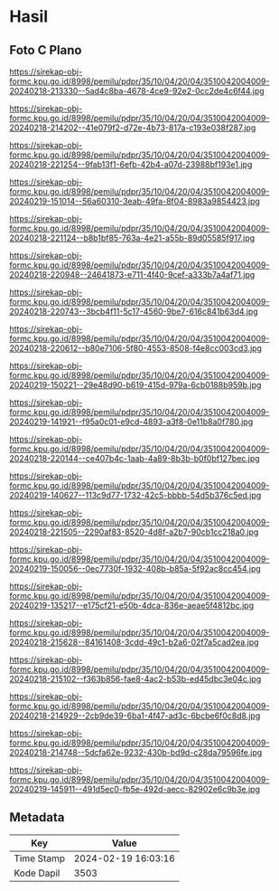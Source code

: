 # Hasil

## Foto C Plano

https://sirekap-obj-formc.kpu.go.id/8998/pemilu/pdpr/35/10/04/20/04/3510042004009-20240218-213330--5ad4c8ba-4678-4ce9-92e2-0cc2de4c6f44.jpg

https://sirekap-obj-formc.kpu.go.id/8998/pemilu/pdpr/35/10/04/20/04/3510042004009-20240218-214202--41e079f2-d72e-4b73-817a-c193e038f287.jpg

https://sirekap-obj-formc.kpu.go.id/8998/pemilu/pdpr/35/10/04/20/04/3510042004009-20240218-221254--9fab13f1-6efb-42b4-a07d-23988bf193e1.jpg

https://sirekap-obj-formc.kpu.go.id/8998/pemilu/pdpr/35/10/04/20/04/3510042004009-20240219-151014--56a60310-3eab-49fa-8f04-8983a9854423.jpg

https://sirekap-obj-formc.kpu.go.id/8998/pemilu/pdpr/35/10/04/20/04/3510042004009-20240218-221124--b8b1bf85-763a-4e21-a55b-89d05585f917.jpg

https://sirekap-obj-formc.kpu.go.id/8998/pemilu/pdpr/35/10/04/20/04/3510042004009-20240218-220948--24641873-e711-4f40-9cef-a333b7a4af71.jpg

https://sirekap-obj-formc.kpu.go.id/8998/pemilu/pdpr/35/10/04/20/04/3510042004009-20240218-220743--3bcb4f11-5c17-4560-9be7-616c841b63d4.jpg

https://sirekap-obj-formc.kpu.go.id/8998/pemilu/pdpr/35/10/04/20/04/3510042004009-20240218-220612--b80e7106-5f80-4553-8508-f4e8cc003cd3.jpg

https://sirekap-obj-formc.kpu.go.id/8998/pemilu/pdpr/35/10/04/20/04/3510042004009-20240219-150221--29e48d90-b619-415d-979a-6cb0188b959b.jpg

https://sirekap-obj-formc.kpu.go.id/8998/pemilu/pdpr/35/10/04/20/04/3510042004009-20240219-141921--f95a0c01-e9cd-4893-a3f8-0e11b8a0f780.jpg

https://sirekap-obj-formc.kpu.go.id/8998/pemilu/pdpr/35/10/04/20/04/3510042004009-20240218-220144--ce407b4c-1aab-4a89-8b3b-b0f0bf127bec.jpg

https://sirekap-obj-formc.kpu.go.id/8998/pemilu/pdpr/35/10/04/20/04/3510042004009-20240219-140627--113c9d77-1732-42c5-bbbb-54d5b376c5ed.jpg

https://sirekap-obj-formc.kpu.go.id/8998/pemilu/pdpr/35/10/04/20/04/3510042004009-20240218-221505--2290af83-8520-4d8f-a2b7-90cb1cc218a0.jpg

https://sirekap-obj-formc.kpu.go.id/8998/pemilu/pdpr/35/10/04/20/04/3510042004009-20240219-150056--0ec7730f-1932-408b-b85a-5f92ac8cc454.jpg

https://sirekap-obj-formc.kpu.go.id/8998/pemilu/pdpr/35/10/04/20/04/3510042004009-20240219-135217--e175cf21-e50b-4dca-836e-aeae5f4812bc.jpg

https://sirekap-obj-formc.kpu.go.id/8998/pemilu/pdpr/35/10/04/20/04/3510042004009-20240218-215628--84161408-3cdd-49c1-b2a6-02f7a5cad2ea.jpg

https://sirekap-obj-formc.kpu.go.id/8998/pemilu/pdpr/35/10/04/20/04/3510042004009-20240218-215102--f363b856-fae8-4ac2-b53b-ed45dbc3e04c.jpg

https://sirekap-obj-formc.kpu.go.id/8998/pemilu/pdpr/35/10/04/20/04/3510042004009-20240218-214929--2cb9de39-6ba1-4f47-ad3c-6bcbe6f0c8d8.jpg

https://sirekap-obj-formc.kpu.go.id/8998/pemilu/pdpr/35/10/04/20/04/3510042004009-20240218-214748--5dcfa62e-9232-430b-bd9d-c28da79596fe.jpg

https://sirekap-obj-formc.kpu.go.id/8998/pemilu/pdpr/35/10/04/20/04/3510042004009-20240219-145911--491d5ec0-fb5e-492d-aecc-82902e6c9b3e.jpg


## Metadata

| Key        | Value               |
| ---------- | ------------------- |
| Time Stamp | 2024-02-19 16:03:16 |
| Kode Dapil | 3503                |




